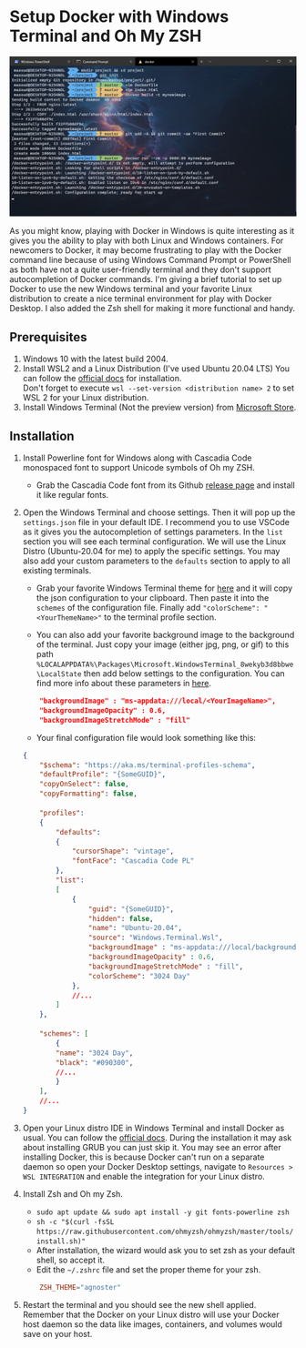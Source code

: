 # Setup Docker with Windows Terminal and Oh My ZSH

![image](./images/terminal.png)

As you might know, playing with Docker in Windows is quite interesting as it gives you the ability to play with both Linux and Windows containers.
For newcomers to Docker, it may become frustrating to play with the Docker command line because of using Windows Command Prompt or PowerShell as both have not a quite user-friendly terminal and they don't support autocompletion of Docker commands.
I'm giving a brief tutorial to set up Docker to use the new Windows terminal and your favorite Linux distribution to create a nice terminal environment for play with Docker Desktop. I also added the Zsh shell for making it more functional and handy.

## Prerequisites

1. Windows 10 with the latest build 2004.
2. Install WSL2 and a Linux Distribution (I've used Ubuntu 20.04 LTS) You can follow the [official docs](https://docs.microsoft.com/en-us/windows/wsl/install-win10) for installation.  
Don't forget to execute `wsl --set-version <distribution name> 2` to set WSL 2 for your Linux distribution.
3. Install Windows Terminal (Not the preview version) from [Microsoft Store](https://www.microsoft.com/en-us/p/windows-terminal/9n0dx20hk701?activetab=pivot:overviewtab).

## Installation

1. Install Powerline font for Windows along with Cascadia Code monospaced font to support Unicode symbols of Oh my ZSH.
    * Grab the Cascadia Code font from its Github [release page](https://github.com/microsoft/cascadia-code/releases) and install it like regular fonts.

2. Open the Windows Terminal and choose settings. Then it will pop up the `settings.json` file in your default IDE. I recommend you to use VSCode as it gives you the autocompletion of settings parameters. In the `list` section you will see each terminal configuration. We will use the Linux Distro (Ubuntu-20.04 for me) to apply the specific settings. You may also add your custom parameters to the `defaults` section to apply to all existing terminals.

    * Grab your favorite Windows Terminal theme for [here](https://atomcorp.github.io/themes/) and it will copy the json configuration to your clipboard. Then paste it into the `schemes` of the configuration file. Finally add `"colorScheme": "<YourThemeName>"` to the terminal profile section.

    * You can also add your favorite background image to the background of the terminal. Just copy your image (either jpg, png, or gif) to this path `%LOCALAPPDATA%\Packages\Microsoft.WindowsTerminal_8wekyb3d8bbwe\LocalState` then add below settings to the configuration. You can find more info about these parameters in [here](https://docs.microsoft.com/en-us/windows/terminal/customize-settings/profile-settings#background-image-settings).

    ```JSON
        "backgroundImage" : "ms-appdata:///local/<YourImageName>",
        "backgroundImageOpacity" : 0.6,
        "backgroundImageStretchMode" : "fill"
    ```

    * Your final configuration file would look something like this:

    ```JSON
    {
        "$schema": "https://aka.ms/terminal-profiles-schema",
        "defaultProfile": "{SomeGUID}",
        "copyOnSelect": false,
        "copyFormatting": false,

        "profiles":
        {
            "defaults":
            {
                "cursorShape": "vintage",
                "fontFace": "Cascadia Code PL"
            },
            "list":
            [
                {
                    "guid": "{SomeGUID}",
                    "hidden": false,
                    "name": "Ubuntu-20.04",
                    "source": "Windows.Terminal.Wsl",
                    "backgroundImage" : "ms-appdata:///local/background.jpg",
                    "backgroundImageOpacity" : 0.6,
                    "backgroundImageStretchMode" : "fill",
                    "colorScheme": "3024 Day"
                },
                //...
            ]
        },

        "schemes": [
            {
            "name": "3024 Day",
            "black": "#090300",
            //...
            }
        ],
        //...
    }
    ```

3. Open your Linux distro IDE in Windows Terminal and install Docker as usual. You can follow the [official docs](https://docs.docker.com/engine/install/). During the installation it may ask about installing GRUB you can just skip it. You may see an error after installing Docker, this is because Docker can't run on a separate daemon so open your Docker Desktop settings, navigate to `Resources > WSL INTEGRATION` and enable the integration for your Linux distro.

4. Install Zsh and Oh my Zsh.

    * `sudo apt update && sudo apt install -y git fonts-powerline zsh`
    * `sh -c "$(curl -fsSL https://raw.githubusercontent.com/ohmyzsh/ohmyzsh/master/tools/install.sh)"`
    * After installation, the wizard would ask you to set zsh as your default shell, so accept it.
    * Edit the `~/.zshrc` file and set the proper theme for your zsh.

    ```conf
        ZSH_THEME="agnoster"
    ```

5. Restart the terminal and you should see the new shell applied. Remember that the Docker on your Linux distro will use your Docker host daemon so the data like images, containers, and volumes would save on your host.
